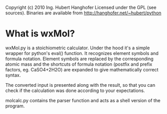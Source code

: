 Copyright (c) 2010 Ing. Hubert Hanghofer
Licensed under the GPL (see sources).
Binaries are available from <http://hanghofer.net/~hubert/python>

What is wxMol?
==============

wxMol.py is a stoichiometric calculator. Under the hood it's a
simple wrapper for python's eval() function. It recognizes
element symbols and formula notation. Element symbols are replaced by
the corresponding atomic mass and the shortcuts of formula notation
(postfix and prefix factors, eg. CaSO4+2H2O) are expanded to give
mathematically correct syntax.

The converted input is presented along with the result, so that
you can check if the calculation was done according to your
expectations.

molcalc.py contains the parser function and acts as a shell version
of the program.